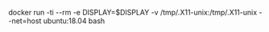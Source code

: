 docker run -ti --rm -e DISPLAY=$DISPLAY -v /tmp/.X11-unix:/tmp/.X11-unix --net=host ubuntu:18.04 bash
